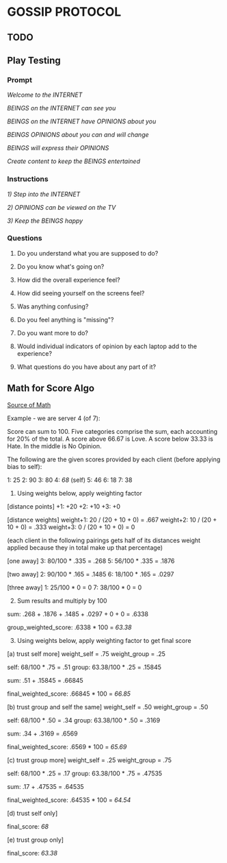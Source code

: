 # GOSSIP PROTOCOL

## TODO

## Play Testing

### Prompt

*Welcome to the INTERNET*

*BEINGS on the INTERNET can see you*

*BEINGS on the INTERNET have OPINIONS about you*

*BEINGS OPINIONS about you can and will change*

*BEINGS will express their OPINIONS*

*Create content to keep the BEINGS entertained*

### Instructions

*1) Step into the INTERNET*

*2) OPINIONS can be viewed on the TV*

*3) Keep the BEINGS happy*

### Questions

1) Do you understand what you are supposed to do?

2) Do you know what's going on?

3) How did the overall experience feel?

4) How did seeing yourself on the screens feel?

5) Was anything confusing?

6) Do you feel anything is "missing"?

7) Do you want more to do?

8) Would individual indicators of opinion by each laptop add to the experience?

9) What questions do you have about any part of it?

## Math for Score Algo

[Source of Math](https://sciencing.com/calculate-class-grade-7379797.html)

Example - we are server 4 (of 7):

Score can sum to 100. Five categories comprise the sum, each accounting for 20% of the total. A score above 66.67 is Love. A score below 33.33 is Hate. In the middle is No Opinion.

The following are the given scores provided by each client (before applying bias to self):

1: 25
2: 90
3: 80
4: *68* (self)
5: 46
6: 18
7: 38

1) Using weights below, apply weighting factor

[distance points]
+1: +20
+2: +10
+3: +0

[distance weights]
weight+1: 20 / (20 + 10 + 0) = .667
weight+2: 10 / (20 + 10 + 0) = .333
weight+3: 0 / (20 + 10 + 0) =  0

(each client in the following pairings gets half of its distances weight applied because they in total make up that percentage)

[one away]
3: 80/100 * .335 = .268
5: 56/100 * .335 = .1876

[two away]
2: 90/100 * .165 = .1485
6: 18/100 * .165 = .0297

[three away]
1: 25/100 * 0 = 0
7: 38/100 * 0 = 0

2) Sum results and multiply by 100

sum: .268 + .1876 + .1485 + .0297 + 0 + 0 = .6338

group_weighted_score: .6338 * 100 = *63.38*

3) Using weights below, apply weighting factor to get final score

[a) trust self more]
weight_self = .75
weight_group = .25

self: 68/100 * .75 = .51
group: 63.38/100 * .25 = .15845

sum: .51 + .15845 = .66845

final_weighted_score: .66845 * 100 = *66.85*

[b) trust group and self the same]
weight_self = .50
weight_group = .50

self: 68/100 * .50 = .34
group: 63.38/100 * .50 = .3169

sum: .34 + .3169 = .6569

final_weighted_score: .6569 * 100 = *65.69*

[c) trust group more]
weight_self = .25
weight_group = .75

self: 68/100 * .25 = .17
group: 63.38/100 * .75 = .47535

sum: .17 + .47535 = .64535

final_weighted_score: .64535 * 100 = *64.54*

[d) trust self only]

final_score: *68*

[e) trust group only]

final_score: *63.38*